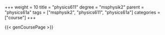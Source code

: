 +++
weight = 10
title = "physics611"
degree = "msphysik2"
parent = "physics61a"
tags = ["msphysik2", "physics611", "physics61a"]
categories = ["course"]
+++

{{< genCoursePage >}}
